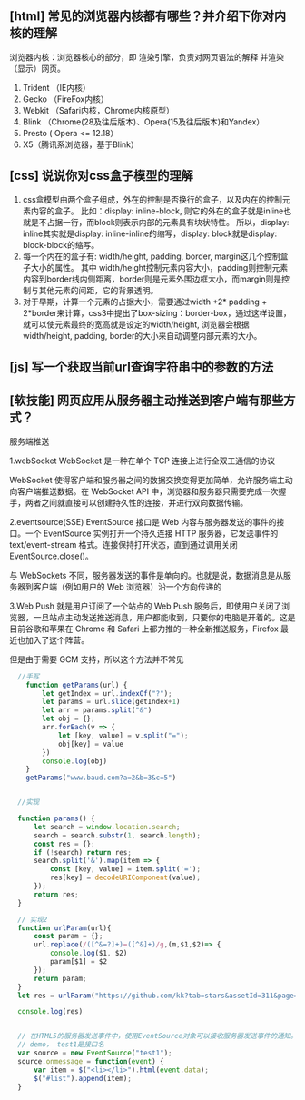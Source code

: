 
## [html] 常见的浏览器内核都有哪些？并介绍下你对内核的理解

浏览器内核：浏览器核心的部分，即 渲染引擎，负责对网页语法的解释 并渲染（显示）网页。

  1. Trident （IE内核）
  2. Gecko （FireFox内核）
  3. Webkit （Safari内核，Chrome内核原型）
  4. Blink （Chrome(28及往后版本)、Opera(15及往后版本)和Yandex）
  5. Presto ( Opera <= 12.18）
  6. X5（腾讯系浏览器，基于Blink）

## [css] 说说你对css盒子模型的理解

1. css盒模型由两个盒子组成，外在的控制是否换行的盒子，以及内在的控制元素内容的盒子。
  比如：display: inline-block, 则它的外在的盒子就是inline也就是不占据一行，而block则表示内部的元素具有块状特性。
  所以，display: inline其实就是display: inline-inline的缩写，display: block就是display: block-block的缩写。
2. 每一个内在的盒子有: width/height, padding, border, margin这几个控制盒子大小的属性。
  其中 width/height控制元素内容大小，padding则控制元素内容到border线内侧距离，border则是元素外围边框大小，而margin则是控制与其他元素的间距，它的背景透明。
3. 对于早期，计算一个元素的占据大小，需要通过width +2* padding + 2*border来计算，css3中提出了box-sizing：border-box，通过这样设置，就可以使元素最终的宽高就是设定的width/height, 浏览器会根据width/height, padding, border的大小来自动调整内部元素的大小。
## [js] 写一个获取当前url查询字符串中的参数的方法


## [软技能] 网页应用从服务器主动推送到客户端有那些方式？

服务端推送

  1.webSocket
  WebSocket 是一种在单个 TCP 连接上进行全双工通信的协议

  WebSocket 使得客户端和服务器之间的数据交换变得更加简单，允许服务端主动向客户端推送数据。在 WebSocket API 中，浏览器和服务器只需要完成一次握手，两者之间就直接可以创建持久性的连接，并进行双向数据传输。

  2.eventsource(SSE)
  EventSource 接口是 Web 内容与服务器发送的事件的接口。一个 EventSource 实例打开一个持久连接 HTTP 服务器，它发送事件的 text/event-stream 格式。连接保持打开状态，直到通过调用关闭 EventSource.close()。

  与 WebSockets 不同，服务器发送的事件是单向的。也就是说，数据消息是从服务器到客户端（例如用户的 Web 浏览器）沿一个方向传递的


  3.Web Push
  就是用户订阅了一个站点的 Web Push 服务后，即使用户关闭了浏览器，一旦站点主动发送推送消息，用户都能收到，只要你的电脑是开着的。这是目前谷歌和苹果在 Chrome 和 Safari 上都力推的一种全新推送服务，Firefox 最近也加入了这个阵营。

  但是由于需要 GCM 支持，所以这个方法并不常见


```javascript
  //手写
    function getParams(url) {
        let getIndex = url.indexOf("?");
        let params = url.slice(getIndex+1)
        let arr = params.split("&")
        let obj = {};
        arr.forEach(v => {
            let [key, value] = v.split("=");
            obj[key] = value
        })
        console.log(obj)
    }
    getParams("www.baud.com?a=2&b=3&c=5")


  //实现

  function params() {
      let search = window.location.search;
      search = search.substr(1, search.length);
      const res = {};
      if (!search) return res;
      search.split('&').map(item => {
          const [key, value] = item.split('=');
          res[key] = decodeURIComponent(value);
      });
      return res;
  }

  // 实现2
  function urlParam(url){
      const param = {};
      url.replace(/([^&=?]+)=([^&]+)/g,(m,$1,$2)=> {
          console.log($1, $2)
          param[$1] = $2
      });
      return param;
  }
  let res = urlParam("https://github.com/kk?tab=stars&assetId=311&page=DETAIL&projectPhase=2")

  console.log(res)


  // 在HTML5的服务器发送事件中，使用EventSource对象可以接收服务器发送事件的通知。
  // demo， test1是接口名
  var source = new EventSource("test1");
  source.onmessage = function(event) {
      var item = $("<li></li>").html(event.data);
      $("#list").append(item);
  }
```
